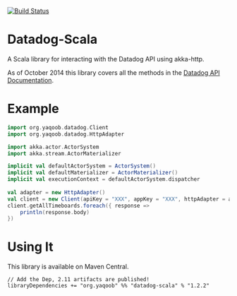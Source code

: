 [![Build Status](https://travis-ci.org/adnanyaqoobvirk/datadog-scala.png?branch=master)](https://travis-ci.org/adnanyaqoobvirk/datadog-scala)

# Datadog-Scala

A Scala library for interacting with the Datadog API using akka-http.

As of October 2014 this library covers all the methods in the [Datadog API Documentation](http://docs.datadoghq.com/api/).

# Example

```scala
import org.yaqoob.datadog.Client
import org.yaqoob.datadog.HttpAdapter

import akka.actor.ActorSystem
import akka.stream.ActorMaterializer

implicit val defaultActorSystem = ActorSystem()
implicit val defaultMaterializer = ActorMaterializer()
implicit val executionContext = defaultActorSystem.dispatcher
    
val adapter = new HttpAdapter()
val client = new Client(apiKey = "XXX", appKey = "XXX", httpAdapter = adapter)
client.getAllTimeboards.foreach({ response =>
    println(response.body)
})
```

# Using It

This library is available on Maven Central.

```
// Add the Dep, 2.11 artifacts are published!
libraryDependencies += "org.yaqoob" %% "datadog-scala" % "1.2.2"
```
